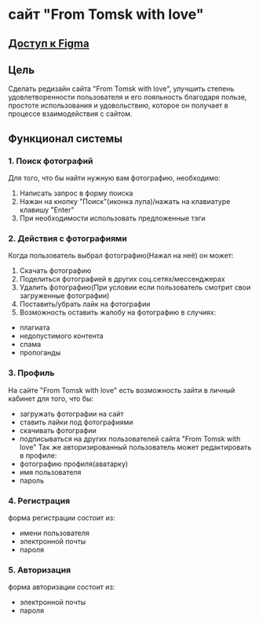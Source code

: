 # сайт "From Tomsk with love"
## [Доступ к Figma](https://www.figma.com/file/WeRxLnuiddwVQJMVeHRbMp/%D0%A2%D0%BE%D0%BC%D1%81%D0%BA?node-id=137%3A207)
## Цель
Сделать редизайн сайта "From Tomsk with love", улучшить степень удовлетворенности пользователя и его лояльность благодаря пользе, простоте использования и удовольствию, которое он получает в процессе взаимодействия с сайтом.
## Функционал системы
### 1. Поиск фотографий
Для того, что бы найти нужную вам фотографию, необходимо:
1) Написать запрос в форму поиска
2) Нажан на кнопку "Поиск"(иконка лупа)/нажать на клавиатуре клавишу "Enter"
3) При необходимости использовать предложенные тэги
### 2. Действия с фотографиями
Когда пользователь выбрал фотографию(Нажал на неё) он может:
1) Скачать фотографию
2) Поделиться фотографией в других соц.сетях/мессенджерах
3) Удалить фотографию(При условии если пользователь смотрит свои загруженные фотографии)
4) Поставить/убрать лайк на фотографии
5) Возможность оставить жалобу на фотографию в случиях:
  - плагиата
  - недопустимого контента
  - спама
  - пропоганды
### 3. Профиль
На сайте "From Tomsk with love" есть возможность зайти в личный кабинет для того, что бы:
  - загружать фотографии на сайт
  - ставить лайки под фотографиями
  - скачивать фотографии
  - подписываться на других пользователей сайта "From Tomsk with love"
Так же авторизированный пользователь может редактировать в профиле:
  - фотографию профиля(аватарку)
  - имя пользователя
  - пароль
### 4. Регистрация
форма регистрации состоит из:
  - имени пользователя
  - электронной почты
  - пароля
### 5. Авторизация
форма авторизации состоит из:
  - электронной почты
  - пароля
